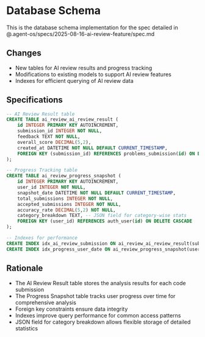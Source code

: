 # Database Schema

This is the database schema implementation for the spec detailed in @.agent-os/specs/2025-08-16-ai-review-feature/spec.md

## Changes

- New tables for AI review results and progress tracking
- Modifications to existing models to support AI review features
- Indexes for efficient querying of AI review data

## Specifications

```sql
-- AI Review Result table
CREATE TABLE ai_review_ai_review_result (
    id INTEGER PRIMARY KEY AUTOINCREMENT,
    submission_id INTEGER NOT NULL,
    feedback TEXT NOT NULL,
    overall_score DECIMAL(5,2),
    created_at DATETIME NOT NULL DEFAULT CURRENT_TIMESTAMP,
    FOREIGN KEY (submission_id) REFERENCES problems_submission(id) ON DELETE CASCADE
);

-- Progress Tracking table
CREATE TABLE ai_review_progress_snapshot (
    id INTEGER PRIMARY KEY AUTOINCREMENT,
    user_id INTEGER NOT NULL,
    snapshot_date DATETIME NOT NULL DEFAULT CURRENT_TIMESTAMP,
    total_submissions INTEGER NOT NULL,
    accepted_submissions INTEGER NOT NULL,
    accuracy_rate DECIMAL(5,2) NOT NULL,
    category_breakdown TEXT, -- JSON field for category-wise stats
    FOREIGN KEY (user_id) REFERENCES auth_user(id) ON DELETE CASCADE
);

-- Indexes for performance
CREATE INDEX idx_ai_review_submission ON ai_review_ai_review_result(submission_id);
CREATE INDEX idx_progress_user_date ON ai_review_progress_snapshot(user_id, snapshot_date);
```

## Rationale

- The AI Review Result table stores the analysis results for each code submission
- The Progress Snapshot table tracks user progress over time for comprehensive analysis
- Foreign key constraints ensure data integrity
- Indexes improve query performance for common access patterns
- JSON field for category breakdown allows flexible storage of detailed statistics